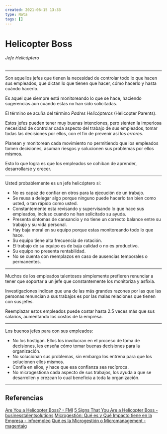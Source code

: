 ```yaml
---
created: 2021-06-15 13:33
type: Nota
tags: []
---
```


# Helicopter Boss
###### Jefe Helicóptero
---

Son aquellos jefes que tienen la necesidad de controlar todo lo que hacen sus empleados, que dictan lo que tienen que hacer, cómo hacerlo y hasta cuándo hacerlo.

Es aquel que siempre está monitoreando lo que se hace, haciendo sugerencias aun cuando estas no han sido solicitadas.

El término se acuña del término *Padres Helicópteros* (Helicopter Parents).

Estos jefes pueden tener muy buenas intenciones, pero sienten la imperiosa necesidad de controlar cada aspecto del trabajo de sus empleados, tomar todas las decisiones por ellos, con el fin de prevenir así *los errores*.

Planean y monitorean cada movimiento no permitiendo que los empleados tomen decisiones, asuman riesgos y solucionen sus problemas por ellos mismos.

Esto lo que logra es que los empleados se cohiban de aprender, desarrollarse y crecer.

---

Usted probablemente es un jefe helicóptero si:

- No es capaz de confiar en otros para la ejecución de un trabajo.
- Se reusa a delegar algo porque ninguno puede hacerlo tan bien como usted, o tan rápido como usted.
- Constantemente esta revisando y supervisando lo que hace sus empleados, incluso cuando no han solicitado su ayuda.
- Presenta sintomas de cansancio y no tiene un correcto balance entre su trabajo y su vida personal.
- Hay baja moral en su equipo porque estas monitoreando todo lo que hace.
- Su equipo tiene alta frecuencia de rotación.
- El trabajo de su equipo es de baja calidad o no es productivo.
- Su equipo no presenta rentabilidad.
- No se cuenta con reemplazos en caso de ausencias temporales o permanentes.

---

Muchos de los empleados talentosos simplemente prefieren renunciar a tener que soportar a un jefe que constantemente los monitoriza y asfixia.

Investigaciones indican que una de las más grandes razones por las que las personas renuncian a sus trabajos es por las malas relaciones que tienen con sus jefes.

Reemplazar estos empleados puede costar hasta 2.5 veces más que sus salarios, aumentando los costos de la empresa.

---

Los buenos jefes para con sus empleados:
- No los hostigan. Ellos los involucran en el proceso de toma de decisiones, les enseña cómo tomar buenas decisiones para la organización. 
- No solucionan sus problemas, sin embargo los entrena para que los solucionen ellos mismos.
- Confía en ellos, y hace que esa confianza sea recíproca.
- No microgestiona cada aspecto de sus trabajos, los ayuda a que se desarrollen y crezcan lo cual beneficia a toda la organización.

---

## Referencias
[Are You a Helicopter Boss? - FMI](https://www.fminet.com/insights/are-you-a-helicopter-boss/)
[5 Signs That You Are a Helicopter Boss - businesstalentsolutions](https://www.businesstalentsolutions.com/5-signs-that-you-are-a-helicopter-boss/)
[Microgestión: Qué es y Qué Impacto tiene en la Empresa - infoempleo](https://empresas.infoempleo.com/hrtrends/media/2019/08/HRTRENDS_Micogestion_principal.jpg)
[Qué es la Microgestión o Micromanagement - magentaig](https://magentaig.com/que-es-la-microgestion/)